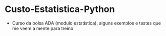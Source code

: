 # Custo-Estatistica-Python
* Curso da bolsa ADA (modulo estatistica), alguns exemplos e testes que me veem a mente para treino
